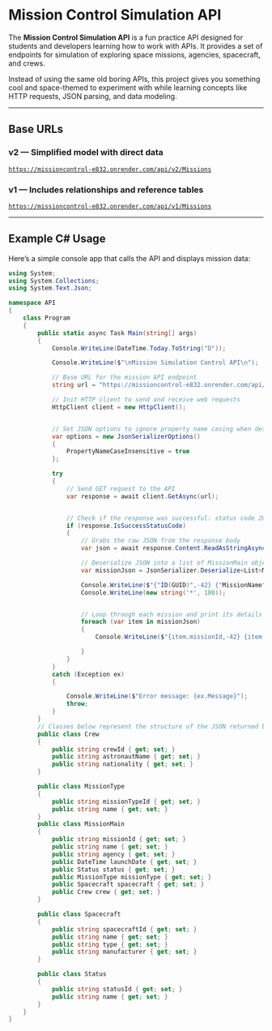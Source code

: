 # Mission Control Simulation API

The **Mission Control Simulation API** is a fun practice API designed for students and developers learning how to work with APIs. It provides a set of endpoints for simulation of exploring space missions, agencies, spacecraft, and crews.  

Instead of using the same old boring APIs, this project gives you something cool and space-themed to experiment with while learning concepts like HTTP requests, JSON parsing, and data modeling.

---

## Base URLs

### v2 — Simplified model with direct data  
[`https://missioncontrol-e832.onrender.com/api/v2/Missions`](https://missioncontrol-e832.onrender.com/api/v2/Missions)

### v1 — Includes relationships and reference tables  
[`https://missioncontrol-e832.onrender.com/api/v1/Missions`](https://missioncontrol-e832.onrender.com/api/v1/Missions)





---

## Example C# Usage

Here’s a simple console app that calls the API and displays mission data:

```csharp
using System;
using System.Collections;
using System.Text.Json;

namespace API
{
    class Program
    {
        public static async Task Main(string[] args)
        {
            Console.WriteLine(DateTime.Today.ToString("D"));

            Console.WriteLine($"\nMission Simulation Control API\n");

            // Base URL for the mission API endpoint
            string url = "https://missioncontrol-e832.onrender.com/api/v1/Missions";

            // Init HTTP client to send and receive web requests
            HttpClient client = new HttpClient();


            // Set JSON options to ignore property name casing when deserializing
            var options = new JsonSerializerOptions()
            {
                PropertyNameCaseInsensitive = true
            };

            try
            {
                // Send GET request to the API
                var response = await client.GetAsync(url);


                // Check if the response was successful: status code 200
                if (response.IsSuccessStatusCode)
                {
                    // Grabs the raw JSON from the response body
                    var json = await response.Content.ReadAsStringAsync();

                    // Deserialize JSON into a list of MissionMain objects
                    var missionJson = JsonSerializer.Deserialize<List<MissionMain>>(json);

                    Console.WriteLine($"{"ID(GUID)",-42} {"MissionName",-42} {"Agency",-25} ");
                    Console.WriteLine(new string('*', 100));


                    // Loop through each mission and print its details in formatted columns
                    foreach (var item in missionJson)
                    {
                        Console.WriteLine($"{item.missionId,-42} {item.name,-42} {item.agency,-25}");

                    }
                }
            }
            catch (Exception ex)
            {

                Console.WriteLine($"Error message: {ex.Message}");
                throw;
            }
        }
        // Classes below represent the structure of the JSON returned by the API
        public class Crew
        {
            public string crewId { get; set; }
            public string astronautName { get; set; }
            public string nationality { get; set; }
        }

        public class MissionType
        {
            public string missionTypeId { get; set; }
            public string name { get; set; }
        }
        public class MissionMain
        {
            public string missionId { get; set; }
            public string name { get; set; }
            public string agency { get; set; }
            public DateTime launchDate { get; set; }
            public Status status { get; set; }
            public MissionType missionType { get; set; }
            public Spacecraft spacecraft { get; set; }
            public Crew crew { get; set; }
        }

        public class Spacecraft
        {
            public string spacecraftId { get; set; }
            public string name { get; set; }
            public string type { get; set; }
            public string manufacturer { get; set; }
        }

        public class Status
        {
            public string statusId { get; set; }
            public string name { get; set; }
        }
    }
}
